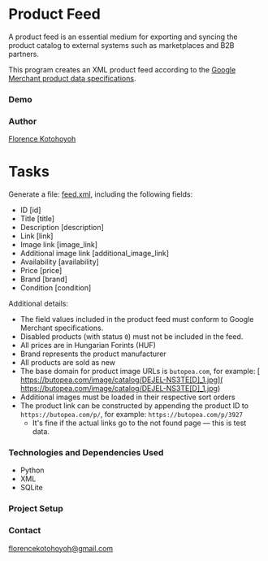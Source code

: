 # Product Feed
A product feed is an essential medium for exporting and syncing the product catalog to external systems such as marketplaces and B2B partners. 

This program creates an XML product feed according to the [Google Merchant product data specifications](https://support.google.com/merchants/answer/7052112).

### Demo

### Author
[Florence Kotohoyoh](https://github.com/Flokots)

# Tasks
Generate a file: [feed.xml](./feed.xml), including the following fields: 
* ID [id]
* Title [title]
* Description [description]
* Link [link]
* Image link [image_link]
* Additional image link [additional_image_link]
* Availability [availability]
* Price [price]
* Brand [brand]
* Condition [condition]

Additional details:
* The field values included in the product feed must conform to Google Merchant specifications.
* Disabled products (with status `0`) must not be included in the feed. 
* All prices are in Hungarian Forints (HUF)
* Brand represents the product manufacturer
* All products are sold as new
* The base domain for product image URLs is `butopea.com`, for example: [ https://butopea.com/image/catalog/DEJEL-NS3TE[D]_1.jpg]( https://butopea.com/image/catalog/DEJEL-NS3TE[D]_1.jpg)
* Additional images must be loaded in their respective sort orders
* The product link can be constructed by appending the product ID to `https://butopea.com/p/`, for example: `https://butopea.com/p/3927`
  * It's fine if the actual links go to the not found page –– this is test data.
  
### Technologies and Dependencies Used
* Python
* XML
* SQLite

### Project Setup


### Contact
florencekotohoyoh@gmail.com
